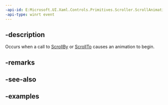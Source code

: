 ```yaml
---
-api-id: E:Microsoft.UI.Xaml.Controls.Primitives.Scroller.ScrollAnimationStarting
-api-type: winrt event
---
```


## -description

Occurs when a call to [ScrollBy](/uwp/api/microsoft.ui.xaml.controls.primitives.scroller.scrollby) or [ScrollTo](/uwp/api/microsoft.ui.xaml.controls.primitives.scroller.scrollto) causes an animation to begin.

## -remarks

## -see-also

## -examples

